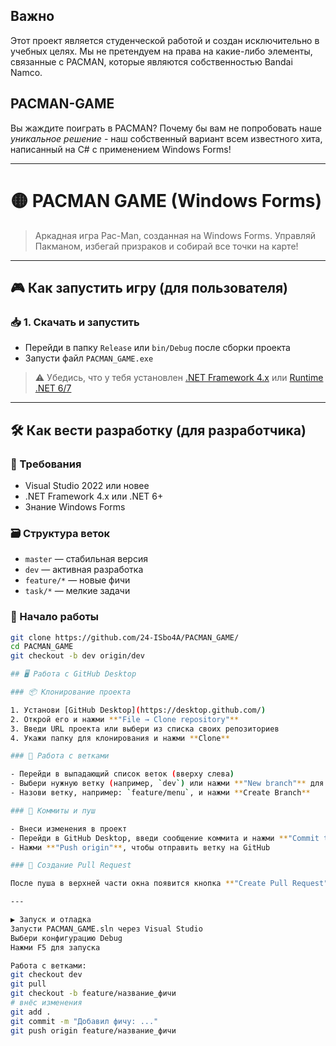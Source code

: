 ﻿
## Важно
Этот проект является студенческой работой и создан исключительно в учебных целях. Мы не претендуем на права на какие-либо элементы, связанные с PACMAN, которые являются собственностью Bandai Namco.
## PACMAN-GAME
Вы жаждите поиграть в PACMAN? Почему бы вам не попробовать наше _уникальное решение_ - наш собственный вариант всем известного
хита, написанный на C# с применением Windows Forms!

----------------------------------------------------------------------------------------------
# 🟡 PACMAN GAME (Windows Forms)

> Аркадная игра Pac-Man, созданная на Windows Forms. Управляй Пакманом, избегай призраков и собирай все точки на карте!

---

## 🎮 Как запустить игру (для пользователя)

### 📥 1. Скачать и запустить

- Перейди в папку `Release` или `bin/Debug` после сборки проекта
- Запусти файл `PACMAN_GAME.exe`

> ⚠️ Убедись, что у тебя установлен [.NET Framework 4.x](https://dotnet.microsoft.com/en-us/download/dotnet-framework) или [Runtime .NET 6/7](https://dotnet.microsoft.com/en-us/download)

---

## 🛠️ Как вести разработку (для разработчика)

### 🔧 Требования

- Visual Studio 2022 или новее
- .NET Framework 4.x или .NET 6+
- Знание Windows Forms

### 🗃️ Структура веток

- `master` — стабильная версия
- `dev` — активная разработка
- `feature/*` — новые фичи
- `task/*` — мелкие задачи

### 🚀 Начало работы

```bash
git clone https://github.com/24-ISbo4A/PACMAN_GAME/
cd PACMAN_GAME
git checkout -b dev origin/dev

## 🖥️ Работа с GitHub Desktop

### 📦 Клонирование проекта

1. Установи [GitHub Desktop](https://desktop.github.com/)
2. Открой его и нажми **"File → Clone repository"**
3. Введи URL проекта или выбери из списка своих репозиториев
4. Укажи папку для клонирования и нажми **Clone**

### 🌿 Работа с ветками

- Перейди в выпадающий список веток (вверху слева)
- Выбери нужную ветку (например, `dev`) или нажми **"New branch"** для создания новой от текущей
- Назови ветку, например: `feature/menu`, и нажми **Create Branch**

### 📝 Коммиты и пуш

- Внеси изменения в проект
- Перейди в GitHub Desktop, введи сообщение коммита и нажми **"Commit to..."**
- Нажми **"Push origin"**, чтобы отправить ветку на GitHub

### 🔁 Создание Pull Request

После пуша в верхней части окна появится кнопка **"Create Pull Request"** — нажми и откроется браузер с формой PR. Выбери, чтобы влить изменения в ветку `dev`.

---

▶️ Запуск и отладка
Запусти PACMAN_GAME.sln через Visual Studio
Выбери конфигурацию Debug
Нажми F5 для запуска

Работа с ветками:
git checkout dev
git pull
git checkout -b feature/название_фичи
# внёс изменения
git add .
git commit -m "Добавил фичу: ..."
git push origin feature/название_фичи
